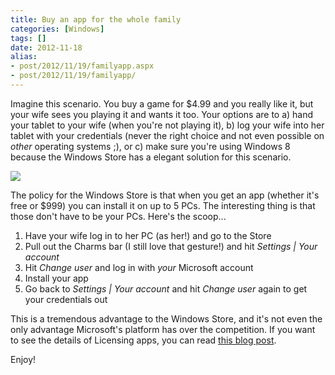 ```yaml
---
title: Buy an app for the whole family
categories: [Windows]
tags: []
date: 2012-11-18
alias:
- post/2012/11/19/familyapp.aspx
- post/2012/11/19/familyapp/
---
```


Imagine this scenario. You buy a game for $4.99 and you really like it, but your wife sees you playing it and wants it too. Your options are to a) hand your tablet to your wife (when you&#39;re not playing it), b) log your wife into her tablet with your credentials (never the right choice and not even possible on _other_ operating systems ;), or c) make sure you&#39;re using Windows 8 because the Windows Store has a elegant solution for this scenario.


![](/files/familyapp_01.png)

The policy for the Windows Store is that when you get an app (whether it&#39;s free or $999) you can install it on up to 5 PCs. The interesting thing is that those don&#39;t have to be your PCs. Here&#39;s the scoop...

1.  Have your wife log in to her PC (as her!) and go to the Store
2.  Pull out the Charms bar (I still love that gesture!) and hit _Settings | Your account_
3.  Hit _Change user_ and log in with _your_ Microsoft account
4.  Install your app
5.  Go back to _Settings | Your account_ and hit _Change user_ again to get your credentials out

This is a tremendous advantage to the Windows Store, and it&#39;s not even the only advantage Microsoft&#39;s platform has over the competition. If you want to see the details of Licensing apps, you can read [this blog post](http://blogs.msdn.com/b/windowsstore/archive/2012/03/12/licensing-apps.aspx).

Enjoy!